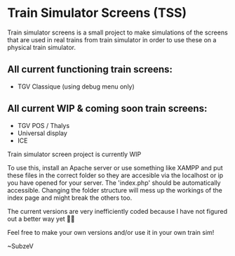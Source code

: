 # Train Simulator Screens (TSS)
Train simulator screens is a small project to make simulations of the screens that are used in real trains from train simulator in order to use these on a physical train simulator.

## All current functioning train screens:
* TGV Classique (using debug menu only)

## All current WIP & coming soon train screens:
* TGV POS / Thalys
* Universal display
* ICE

Train simulator screen project is currently WIP

To use this, install an Apache server or use something like XAMPP and put these files in the correct folder so they are accesible via the localhost or ip you have opened for your server. The 'index.php' should be automatically accessible. Changing the folder structure will mess up the workings of the index page and might break the others too.

The current versions are very inefficiently coded because I have not figured out a better way yet 🤷‍♀️

Feel free to make your own versions and/or use it in your own train sim!

~SubzeV
